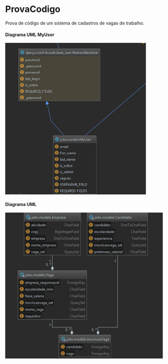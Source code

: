 # ProvaCodigo
Prova de código de um sistema de cadastros de vagas de trabalho.  

#### Diagrama UML MyUser  

![alt text](https://github.com/RonanFelipe/ProvaCodigo/blob/master/static/img/UML%20jobs%20User.PNG "Model Class Diagram")  


#### Diagrama UML  

![alt text](https://github.com/RonanFelipe/ProvaCodigo/blob/master/static/img/UML%20Jobs.PNG "Model Class Diagram")  

